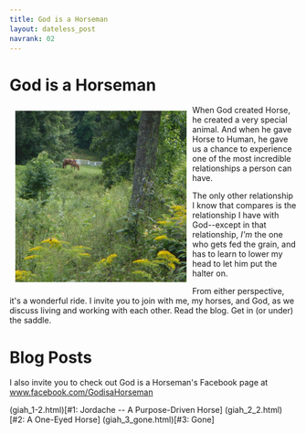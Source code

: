 ```yaml
---
title: God is a Horseman
layout: dateless_post
navrank: 02
---
```


God is a Horseman
=================

<img style="margin: 10px; float: left;" alt="God is a Horseman cover image; mare and foal grazing on hillside" src="../images/kawea_and_bey_star_up_da_hill.jpg" width="300px" height="300px"/>

When God created Horse, he created a very special animal.  And when he gave Horse to Human, he gave us a chance to experience one of the most incredible relationships a person can have.

The only other relationship I know that compares is the relationship I have with God--except in that relationship, *I'm* the one who gets fed the grain, and has to learn to lower my head to let him put the halter on.

From either perspective, it's a wonderful ride.  I invite you to join with me, my horses, and God, as we discuss living and working with each other.  Read the blog.  Get in (or under) the saddle.

<h1 class='nofloat'>Blog Posts</h1>

I also invite you to check out God is a Horseman's Facebook page at www.facebook.com/GodisaHorseman

(giah_1-2.html)[#1: Jordache -- A Purpose-Driven Horse]
(giah_2_2.html)[#2: A One-Eyed Horse]
(giah_3_gone.html)[#3: Gone]
